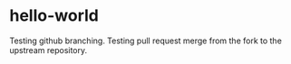 # hello-world

Testing github branching. 
Testing pull request merge from the fork to the upstream repository.
